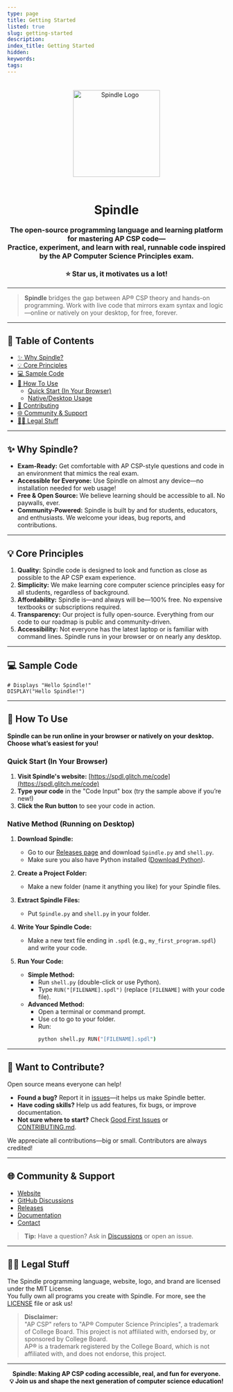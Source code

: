```yaml
---
type: page
title: Getting Started
listed: true
slug: getting-started
description: 
index_title: Getting Started
hidden: 
keywords: 
tags: 
---
```


<div align="center">
  <img src="https://cdn.glitch.global/e1bb975a-9da8-4eb1-bcd1-68066f8e9cd4/thumbnails%2Flogo-no-background.png?1734132398879" style="height: 200px; padding: 20px" alt="Spindle Logo"/>
  <h1><b>Spindle</b></h1>
  <p style="font-size: 16px; font-weight: bold;">
    The open-source programming language and learning platform for mastering AP CSP code—<br>
    Practice, experiment, and learn with real, runnable code inspired by the AP Computer Science Principles exam.<br>
    <br>
    ⭐ <b>Star us, it motivates us a lot!</b>
  </p>
</div>

---

> **Spindle** bridges the gap between AP® CSP theory and hands-on programming. Work with live code that mirrors exam syntax and logic—online or natively on your desktop, for free, forever.

---

## 🚀 Table of Contents

- [✨ Why Spindle?](#-why-spindle)
- [💡 Core Principles](#-core-principles)
- [💻 Sample Code](#-sample-code)
- [🔨 How To Use](#-how-to-use)
  - [Quick Start (In Your Browser)](#quick-start-in-your-browser)
  - [Native/Desktop Usage](#nativemethod-running-on-desktop)
- [🚂 Contributing](#-want-to-contribute)
- [🌐 Community & Support](#-community--support)
- [🧑‍⚖️ Legal Stuff](#-legal-stuff)

---

## ✨ Why Spindle?

- **Exam-Ready:** Get comfortable with AP CSP-style questions and code in an environment that mimics the real exam.
- **Accessible for Everyone:** Use Spindle on almost any device—no installation needed for web usage!
- **Free & Open Source:** We believe learning should be accessible to all. No paywalls, ever.
- **Community-Powered:** Spindle is built by and for students, educators, and enthusiasts. We welcome your ideas, bug reports, and contributions.

---

## 💡 Core Principles

1. **Quality:** Spindle code is designed to look and function as close as possible to the AP CSP exam experience.
2. **Simplicity:** We make learning core computer science principles easy for all students, regardless of background.
3. **Affordability:** Spindle is—and always will be—100% free. No expensive textbooks or subscriptions required.
4. **Transparency:** Our project is fully open-source. Everything from our code to our roadmap is public and community-driven.
5. **Accessibility:** Not everyone has the latest laptop or is familiar with command lines. Spindle runs in your browser or on nearly any desktop.

---

## 💻 Sample Code

```spindle
# Displays "Hello Spindle!"
DISPLAY("Hello Spindle!")
```

---

## 🔨 How To Use

**Spindle can be run online in your browser or natively on your desktop. Choose what’s easiest for you!**

### Quick Start (In Your Browser)

1. **Visit Spindle's website:** [https://spdl.glitch.me/code](https://spdl.glitch.me/code)
2. **Type your code** in the "Code Input" box (try the sample above if you’re new!)
3. **Click the Run button** to see your code in action.

### Native Method (Running on Desktop)

1. **Download Spindle:**
   - Go to our [Releases page](https://github.com/matthewl580/Spindle/releases) and download `Spindle.py` and `shell.py`.
   - Make sure you also have Python installed ([Download Python](https://www.python.org/downloads/)).

2. **Create a Project Folder:**
   - Make a new folder (name it anything you like) for your Spindle files.

3. **Extract Spindle Files:**
   - Put `Spindle.py` and `shell.py` in your folder.

4. **Write Your Spindle Code:**
   - Make a new text file ending in `.spdl` (e.g., `my_first_program.spdl`) and write your code.

5. **Run Your Code:**
   - **Simple Method:**  
     - Run `shell.py` (double-click or use Python).
     - Type `RUN("[FILENAME].spdl")` (replace `[FILENAME]` with your code file).
   - **Advanced Method:**  
     - Open a terminal or command prompt.
     - Use `cd` to go to your folder.
     - Run:
       ```bash
       python shell.py RUN("[FILENAME].spdl")
       ```

---

## 🚂 Want to Contribute?

Open source means everyone can help!  
- **Found a bug?** Report it in [issues](https://github.com/matthewl580/Spindle/issues)—it helps us make Spindle better.
- **Have coding skills?** Help us add features, fix bugs, or improve documentation.
- **Not sure where to start?** Check [Good First Issues](https://github.com/matthewl580/Spindle/labels/good%20first%20issue) or [CONTRIBUTING.md](https://github.com/matthewl580/Spindle/blob/main/CONTRIBUTING.md).

We appreciate all contributions—big or small. Contributors are always credited!

---

## 🌐 Community & Support

- [Website](https://spdl.netlify.app/)
- [GitHub Discussions](https://github.com/matthewl580/Spindle/discussions)
- [Releases](https://github.com/matthewl580/Spindle/releases)
- [Documentation](https://github.com/matthewl580/Spindle/wiki)
- [Contact](mailto:your-email@example.com) <!-- Replace with project contact if available -->

> **Tip:** Have a question? Ask in [Discussions](https://github.com/matthewl580/Spindle/discussions) or open an issue.

---

## 🧑‍⚖️ Legal Stuff

The Spindle programming language, website, logo, and brand are licensed under the MIT License.  
You fully own all programs you create with Spindle. For more, see the [LICENSE](./LICENSE) file or ask us!

> **Disclaimer:**  
> "AP CSP" refers to "AP® Computer Science Principles", a trademark of College Board. This project is not affiliated with, endorsed by, or sponsored by College Board.  
> AP® is a trademark registered by the College Board, which is not affiliated with, and does not endorse, this project.

---

<div align="center">
  <b>Spindle: Making AP CSP coding accessible, real, and fun for everyone.<br>
  💡 Join us and shape the next generation of computer science education!</b>
</div>
